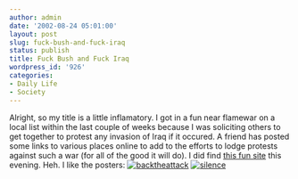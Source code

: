 ```yaml
---
author: admin
date: '2002-08-24 05:01:00'
layout: post
slug: fuck-bush-and-fuck-iraq
status: publish
title: Fuck Bush and Fuck Iraq
wordpress_id: '926'
categories:
- Daily Life
- Society
---
```


Alright, so my title is a little inflamatory. I got in a fun near
flamewar on a local list within the last couple of weeks because I was
soliciting others to get together to protest any invasion of Iraq if it
occured. A friend has posted some links to various places online to add
to the efforts to lodge protests against such a war (for all of the good
it will do). I did find [this fun
site](http://www.hermes-press.com/brainwash1.htm) this evening. Heh. I
like the posters:
[![backtheattack](http://farm3.static.flickr.com/2176/1703303795_8b6c7d9ece_o.gif)](http://www.flickr.com/photos/albill/1703303795/ "Photo Sharing")
[![silence](http://farm3.static.flickr.com/2398/1703303595_efbfbe8de4_o.jpg)](http://www.flickr.com/photos/albill/1703303595/ "Photo Sharing")
